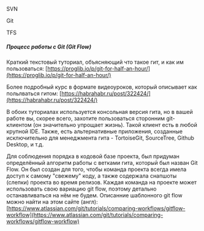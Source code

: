 SVN

Git

TFS



##### Процесс работы с Git \(Git Flow\)

Краткий текстовый туториал, объясняющий что такое гит, и как им пользоваться: [https://proglib.io/p/git-for-half-an-hour/](https://proglib.io/p/git-for-half-an-hour/)

Более подробный курс в формате видеоуроков, который описывает как польлваться гитом: [https://habrahabr.ru/post/322424/](https://habrahabr.ru/post/322424/)

В обоих туториалах используется консольная версия гита, но в вашей работе вы, скорее всего, захотите пользоваться сторонним git-клиентом \(он значительно упрощает жизнь\). Такой клиент есть в любой крупной IDE. Также, есть альтернативные приложения, созданные исключительно для менеджмента гита - TortoiseGit, SourceTree, Github Desktop, и т.д.

Для соблюдения порядка в кодовой базе проекта, был придуман определённый алгоритм работы с ветками гита, который был назван Git Flow. Он был создан для того, чтобы команда проекта всегда имела доступ к самому "свежему" коду, а также содержала снапшоты \(слепки\) проекта во время релизов. Каждая команда на проекте может использовать свою вариацию git flow, поэтому детально останавливаться на нём не будем. Описанние шаблонного git flow можно найти на этом сайте \(англ\): [https://www.atlassian.com/git/tutorials/comparing-workflows/gitflow-workflow](https://www.atlassian.com/git/tutorials/comparing-workflows/gitflow-workflow)


